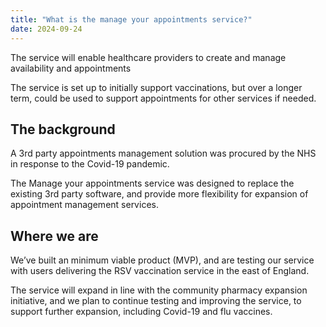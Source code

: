 ```yaml
---
title: "What is the manage your appointments service?"
date: 2024-09-24
---
```

The service will enable healthcare providers to create and manage availability and appointments 

The service is set up to initially support vaccinations, but over a longer term, could be used to support appointments for other services if needed. 

## The background  

A 3rd party appointments management solution was procured by the NHS in response to the Covid-19 pandemic.   

The Manage your appointments service was designed to replace the existing 3rd party software, and provide more flexibility for expansion of appointment management services. 


## Where we are 
 
We’ve built an minimum viable product (MVP), and are testing our service with users delivering the RSV vaccination service in the east of England. 

The service will expand in line with the community pharmacy expansion initiative, and we plan to continue testing and improving the service, to support further expansion, including Covid-19 and flu vaccines. 
 
